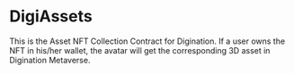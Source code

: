 # DigiAssets
This is the Asset NFT Collection Contract for Digination. If a user owns the NFT in his/her wallet, the avatar will get the corresponding 3D asset in Digination Metaverse.
